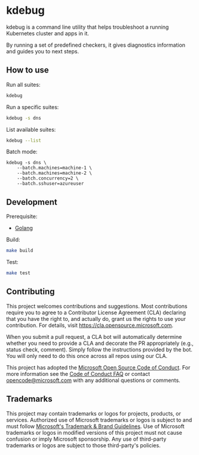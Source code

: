 # kdebug

kdebug is a command line utility that helps troubleshoot a running Kubernetes cluster and apps in it.

By running a set of predefined checkers, it gives diagnostics information and guides you to next steps.

## How to use

Run all suites:

```bash
kdebug
```

Run a specific suites:

```bash
kdebug -s dns
```

List available suites:

```bash
kdebug --list
```

Batch mode:

```
kdebug -s dns \
    --batch.machines=machine-1 \
    --batch.machines=machine-2 \
    --batch.concurrency=2 \
    --batch.sshuser=azureuser
```

## Development

Prerequisite:

* [Golang](https://go.dev/dl/)

Build:

```bash
make build
```

Test:

```bash
make test
```

## Contributing

This project welcomes contributions and suggestions.  Most contributions require you to agree to a
Contributor License Agreement (CLA) declaring that you have the right to, and actually do, grant us
the rights to use your contribution. For details, visit https://cla.opensource.microsoft.com.

When you submit a pull request, a CLA bot will automatically determine whether you need to provide
a CLA and decorate the PR appropriately (e.g., status check, comment). Simply follow the instructions
provided by the bot. You will only need to do this once across all repos using our CLA.

This project has adopted the [Microsoft Open Source Code of Conduct](https://opensource.microsoft.com/codeofconduct/).
For more information see the [Code of Conduct FAQ](https://opensource.microsoft.com/codeofconduct/faq/) or
contact [opencode@microsoft.com](mailto:opencode@microsoft.com) with any additional questions or comments.

## Trademarks

This project may contain trademarks or logos for projects, products, or services. Authorized use of Microsoft
trademarks or logos is subject to and must follow
[Microsoft's Trademark & Brand Guidelines](https://www.microsoft.com/en-us/legal/intellectualproperty/trademarks/usage/general).
Use of Microsoft trademarks or logos in modified versions of this project must not cause confusion or imply Microsoft sponsorship.
Any use of third-party trademarks or logos are subject to those third-party's policies.
